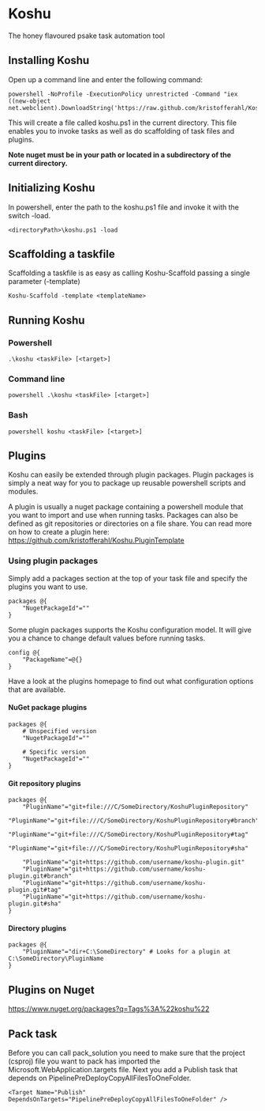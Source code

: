 # Koshu

The honey flavoured psake task automation tool

## Installing Koshu

Open up a command line and enter the following command:

	powershell -NoProfile -ExecutionPolicy unrestricted -Command "iex ((new-object net.webclient).DownloadString('https://raw.github.com/kristofferahl/Koshu/develop/install.ps1'))"

This will create a file called koshu.ps1 in the current directory. This file enables you to invoke tasks as well as do scaffolding of task files and plugins.

**Note nuget must be in your path or located in a subdirectory of the current directory.**

## Initializing Koshu

In powershell, enter the path to the koshu.ps1 file and invoke it with the switch -load.

	<directoryPath>\koshu.ps1 -load

## Scaffolding a taskfile

Scaffolding a taskfile is as easy as calling Koshu-Scaffold passing a single parameter (-template)

	Koshu-Scaffold -template <templateName>

## Running Koshu

### Powershell

	.\koshu <taskFile> [<target>]
	
### Command line

	powershell .\koshu <taskFile> [<target>]
	
### Bash

	powershell koshu <taskFile> [<target>]

## Plugins

Koshu can easily be extended through plugin packages. Plugin packages is simply a neat way for you to package up reusable powershell scripts and modules.

A plugin is usually a nuget package containing a powershell module that you want to import and use when running tasks. Packages can also be defined as git repositories or directories on a file share. You can read more on how to create a plugin here: https://github.com/kristofferahl/Koshu.PluginTemplate

### Using plugin packages

Simply add a packages section at the top of your task file and specify the plugins you want to use.

	packages @{
	    "NugetPackageId"=""
	}

Some plugin packages supports the Koshu configuration model. It will give you a chance to change default values before running tasks.

	config @{
		"PackageName"=@{}
	}

Have a look at the plugins homepage to find out what configuration options that are available.

#### NuGet package plugins

	packages @{
		# Unspecified version
	    "NugetPackageId"=""

	    # Specific version
	    "NugetPackageId"=""
	}

#### Git repository plugins

	packages @{
		"PluginName"="git+file:///C/SomeDirectory/KoshuPluginRepository"
		"PluginName"="git+file:///C/SomeDirectory/KoshuPluginRepository#branch"
		"PluginName"="git+file:///C/SomeDirectory/KoshuPluginRepository#tag"
		"PluginName"="git+file:///C/SomeDirectory/KoshuPluginRepository#sha"

		"PluginName"="git+https://github.com/username/koshu-plugin.git"
		"PluginName"="git+https://github.com/username/koshu-plugin.git#branch"
		"PluginName"="git+https://github.com/username/koshu-plugin.git#tag"
		"PluginName"="git+https://github.com/username/koshu-plugin.git#sha"
	}

#### Directory plugins

	packages @{
		"PluginName"="dir+C:\SomeDirectory" # Looks for a plugin at C:\SomeDirectory\PluginName
	}

## Plugins on Nuget

https://www.nuget.org/packages?q=Tags%3A%22koshu%22

## Pack task

Before you can call pack_solution you need to make sure that the project (csproj) file you want to pack has imported the Microsoft.WebApplication.targets file.
Next you add a Publish task that depends on PipelinePreDeployCopyAllFilesToOneFolder.

	<Target Name="Publish" DependsOnTargets="PipelinePreDeployCopyAllFilesToOneFolder" />
